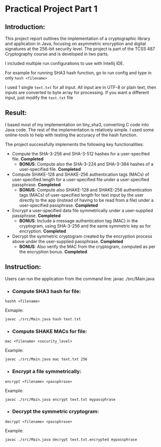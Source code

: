 # Practical Project Part 1

## Introduction:
This project report outlines the implementation of a cryptographic library and application in Java, focusing on asymmetric encryption and digital signatures at the 256-bit security level. The project is part of the TCSS 487 Cryptography course and is developed in two parts.

I included multiple run configurations to use with Intellij IDE.

For example for running SHA3 hash function, go to run config and type in only `hash <filename>`

I used 1 single `text.txt` for all input. All input are in UTF-8 or plain text, then inputs are converted to byte array for processing. If you want a different input, just modify the `text.txt` file
## Result:
I based most of my implementation on tiny_sha3, converting C code into Java code. The rest of the implementation is relatively simple. I used some online-tools to help with testing the accuracy of the hash function.

The project successfully implements the following key functionalities:
* Compute the SHA-3-256 and SHA-3-512 hashes for a user-specified file. **Completed**
    * **BONUS**:  Compute also the SHA-3-224 and SHA-3-384 hashes of a user-specified file. **Completed**
* Compute SHAKE-128 and SHAKE-256 authentication tags (MACs) of user-specified length for a user-specified file under a user-specified passphrase. **Completed**
    * **BONUS**: Compute also SHAKE-128 and SHAKE-256 authentication tags (MACs) of user-specified length for text input by the user directly to the app (instead of having to be read from a file) under a user-specified passphrase. **Completed**
* Encrypt a user-specified data file symmetrically under a user-supplied passphrase. **Completed**
    * **BONUS**: Include a message authentication tag (MAC) in the cryptogram, using SHA-3-256 and the same symmetric key as for encryption. **Completed**
* Decrypt the symmetric cryptogram created by the encryption process above under the user-supplied passphrase. **Completed**
    * **BONUS**: Also verify the MAC from the cryptogram, computed as per the encryption bonus. **Completed**

## Instruction:

Users can run the application from the command line:
javac ./src/Main.java
* ### Compute SHA3 hash for file:
```
hashh <filename> 
```

Exmaple:
```
javac ./src/Main.java hash text.txt
```

* ### Compute SHAKE MACs for file:
```
mac <filename> <security_level>
```

Example:
```
javac ./src/Main.java mac text.txt 256
```

* ### Encrypt a file symmetrically:
```
encrypt <filename> <passphrase>
```

Example:
```
javac ./src/Main.java encrypt text.txt mypassphrase
```

* ### Decrypt the symmetric cryptogram:
```
decrypt <filename> <passphrase>
```

Example:
```
javac ./src/Main.java decrypt text.txt.encrypted mypassphrase
```














